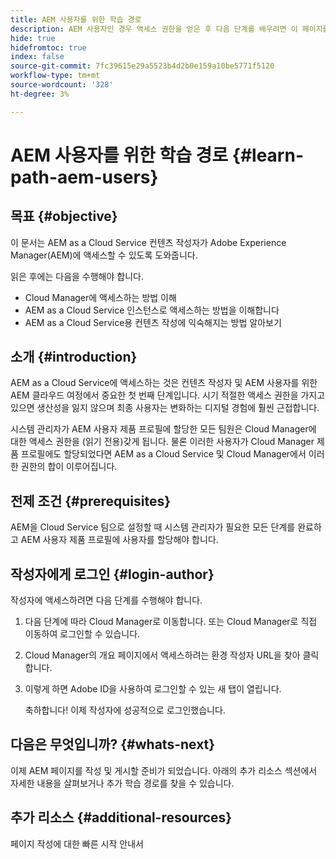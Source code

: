 ```yaml
---
title: AEM 사용자를 위한 학습 경로
description: AEM 사용자인 경우 액세스 권한을 얻은 후 다음 단계를 배우려면 이 페이지를 따르십시오
hide: true
hidefromtoc: true
index: false
source-git-commit: 7fc39615e29a5523b4d2b0e159a10be5771f5120
workflow-type: tm+mt
source-wordcount: '328'
ht-degree: 3%

---
```


# AEM 사용자를 위한 학습 경로 {#learn-path-aem-users}

## 목표 {#objective}

이 문서는 AEM as a Cloud Service 컨텐츠 작성자가 Adobe Experience Manager(AEM)에 액세스할 수 있도록 도와줍니다.

읽은 후에는 다음을 수행해야 합니다.

* Cloud Manager에 액세스하는 방법 이해
* AEM as a Cloud Service 인스턴스로 액세스하는 방법을 이해합니다
* AEM as a Cloud Service용 컨텐츠 작성에 익숙해지는 방법 알아보기

## 소개  {#introduction}

AEM as a Cloud Service에 액세스하는 것은 컨텐츠 작성자 및 AEM 사용자를 위한 AEM 클라우드 여정에서 중요한 첫 번째 단계입니다. 시기 적절한 액세스 권한을 가지고 있으면 생산성을 잃지 않으며 최종 사용자는 변화하는 디지털 경험에 훨씬 근접합니다.

시스템 관리자가 AEM 사용자 제품 프로필에 할당한 모든 팀원은 Cloud Manager에 대한 액세스 권한을 (읽기 전용)갖게 됩니다. 물론 이러한 사용자가 Cloud Manager 제품 프로필에도 할당되었다면 AEM as a Cloud Service 및 Cloud Manager에서 이러한 권한의 합이 이루어집니다.

## 전제 조건  {#prerequisites}

AEM을 Cloud Service 팀으로 설정할 때 시스템 관리자가 필요한 모든 단계를 완료하고 AEM 사용자 제품 프로필에 사용자를 할당해야 합니다.

## 작성자에게 로그인 {#login-author}

작성자에 액세스하려면 다음 단계를 수행해야 합니다.

1. 다음 단계에 따라 Cloud Manager로 이동합니다. 또는 Cloud Manager로 직접 이동하여 로그인할 수 있습니다.

1. Cloud Manager의 개요 페이지에서 액세스하려는 환경 작성자 URL을 찾아 클릭합니다.

1. 이렇게 하면 Adobe ID을 사용하여 로그인할 수 있는 새 탭이 열립니다.

   축하합니다! 이제 작성자에 성공적으로 로그인했습니다.

## 다음은 무엇입니까? {#whats-next}

이제 AEM 페이지를 작성 및 게시할 준비가 되었습니다. 아래의 추가 리소스 섹션에서 자세한 내용을 살펴보거나 추가 학습 경로를 찾을 수 있습니다.


## 추가 리소스 {#additional-resources}

페이지 작성에 대한 빠른 시작 안내서